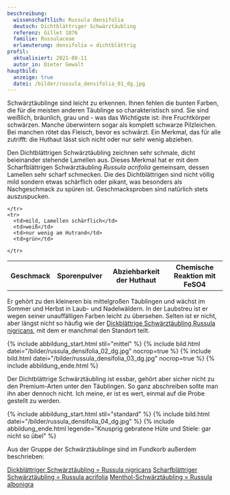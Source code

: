 ```yaml
---
beschreibung:
  wissenschaftlich: Russula densifolia
  deutsch: Dichtblättriger Schwärztäubling
  referenz: Gillet 1876
  familie: Russulaceae
  erlaeuterung: densifolia = dichtblättrig
profil:
  aktualisiert: 2021-08-11
  autor_in: Dieter Gewalt
hauptbild:
  anzeige: true
  datei: /bilder/russula_densifolia_01_dg.jpg
---
```

Schwärztäublinge sind leicht zu erkennen. Ihnen fehlen die bunten Farben, die für die meisten anderen Täublinge so charakteristisch sind. Sie sind weißlich, bräunlich, grau und - was das Wichtigste ist: ihre Fruchtkörper schwärzen. Manche überwintern sogar als komplett schwarze Pilzleichen. Bei manchen rötet das Fleisch, bevor es schwärzt. Ein Merkmal, das für alle zutrifft: die Huthaut lässt sich nicht oder nur sehr wenig abziehen.

Den Dichtblättrigen Schwärztäubling zeichnen sehr schmale, dicht beieinander stehende Lamellen aus. Dieses Merkmal hat er mit dem Scharfblättrigen Schwärztäubling *Russula acrifolia* gemeinsam, dessen Lamellen sehr scharf schmecken. Die des Dichtblättrigen sind nicht völlig mild sondern etwas schärflich oder pikant, was besonders als Nachgeschmack zu spüren ist. Geschmacksproben sind natürlich stets auszuspucken.

<div class="table-responsive">
  <table class="table taeubling">
    <tr>
      <th rowspan="2">Geschmack</th>
      <th rowspan="2">Sporenpulver</th>
      <th rowspan="2">Abziehbarkeit der Huthaut</th>
      <th colspan="3" class="text-center">Chemische Reaktion mit FeSO4</th>
    </tr>
    <tr>
      
      
    </tr>
    <tr>
      <td>mild, Lamellen schärflich</td>
      <td>weiß</td>
      <td>nur wenig am Hutrand</td>
      <td>grün</td>
       
    </tr>
  </table>
</div>

Er gehört zu den kleineren bis mittelgroßen Täublingen und wächst im Sommer und Herbst in Laub- und Nadelwäldern. In der Laubstreu ist er wegen seiner unauffälligen Farben leicht zu übersehen. Selten ist er nicht, aber längst nicht so häufig wie der [Dickblättrige Schwärztäubling Russula nigricans](/pilze/russula-nigricans-dickblättriger-schwärztäubling), mit dem er manchmal den Standort teilt.

{% include abbildung_start.html stil="mittel" %}
{% include bild.html datei="/bilder/russula_densifolia_02_dg.jpg" nocrop=true %}
{% include bild.html datei="/bilder/russula_densifolia_03_dg.jpg" nocrop=true %}
{% include abbildung_ende.html %}

Der Dichtblättrige Schwärztäubling ist essbar, gehört aber sicher nicht zu den Premium-Arten unter den Täublingen. So ganz abschreiben sollte man ihn aber dennoch nicht. Ich meine, er ist es wert, einmal auf die Probe gestellt zu werden.

{% include abbildung_start.html stil="standard" %}
{% include bild.html datei="/bilder/russula_densifolia_04_dg.jpg" %}
{% include abbildung_ende.html legende="Knusprig gebratene Hüte und Stiele: gar nicht so übel" %}

Aus der Gruppe der Schwärztäublinge sind im Fundkorb außerdem beschrieben:

[Dickblättriger Schwärztäubling = Russula nigricans](/pilze/russula-nigricans-dickblättriger-schwärztäubling)
[Scharfblättriger Schwärztäubling = Russula acrifolia](/pilze/russula-acrifolia-scharfblättriger-schwärztäubling)
[Menthol-Schwärztäubling = Russula albonigra](/pilze/russula-albonigra-menthol-schwärztäubling)